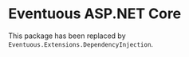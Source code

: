 # Eventuous ASP.NET Core

This package has been replaced by `Eventuous.Extensions.DependencyInjection`.
